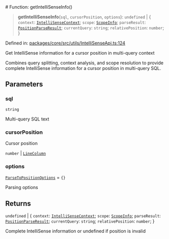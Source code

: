 <div v-pre>
# Function: getIntelliSenseInfo()

> **getIntelliSenseInfo**(`sql`, `cursorPosition`, `options`): `undefined` \| \{ `context`: [`IntelliSenseContext`](../interfaces/IntelliSenseContext.md); `scope`: [`ScopeInfo`](../interfaces/ScopeInfo.md); `parseResult`: [`PositionParseResult`](../interfaces/PositionParseResult.md); `currentQuery`: `string`; `relativePosition`: `number`; \}

Defined in: [packages/core/src/utils/IntelliSenseApi.ts:124](https://github.com/mk3008/rawsql-ts/blob/3b53f17d700cf976ce5c49b674a04b41eeb14c40/packages/core/src/utils/IntelliSenseApi.ts#L124)

Get IntelliSense information for a cursor position in multi-query context

Combines query splitting, context analysis, and scope resolution to provide
complete IntelliSense information for a cursor position in multi-query SQL.

## Parameters

### sql

`string`

Multi-query SQL text

### cursorPosition

Cursor position

`number` | [`LineColumn`](../interfaces/LineColumn.md)

### options

[`ParseToPositionOptions`](../interfaces/ParseToPositionOptions.md) = `{}`

Parsing options

## Returns

`undefined` \| \{ `context`: [`IntelliSenseContext`](../interfaces/IntelliSenseContext.md); `scope`: [`ScopeInfo`](../interfaces/ScopeInfo.md); `parseResult`: [`PositionParseResult`](../interfaces/PositionParseResult.md); `currentQuery`: `string`; `relativePosition`: `number`; \}

Complete IntelliSense information or undefined if position is invalid
</div>
